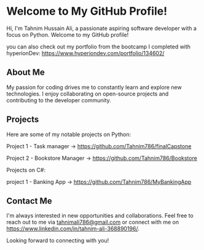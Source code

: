 # Welcome to My GitHub Profile!

Hi, I'm Tahnim Hussain Ali, a passionate aspiring software developer with a focus on Python. Welcome to my GitHub profile!

you can also check out my portfolio from the bootcamp I completed with hyperionDev: https://www.hyperiondev.com/portfolio/134602/

## About Me

My passion for coding drives me to constantly learn and explore new technologies. I enjoy collaborating on open-source projects and contributing to the developer community.

## Projects

Here are some of my notable projects on Python:

Project 1 - Task manager -> https://github.com/Tahnim786/finalCapstone

Project 2 - Bookstore Manager -> https://github.com/Tahnim786/Bookstore

Projects on C#:

project 1 - Banking App -> https://github.com/Tahnim786/MyBankingApp

## Contact Me

I'm always interested in new opportunities and collaborations. Feel free to reach out to me via tahnimali786@gmail.com or connect with me on 
https://www.linkedin.com/in/tahnim-ali-368890196/.

Looking forward to connecting with you!

